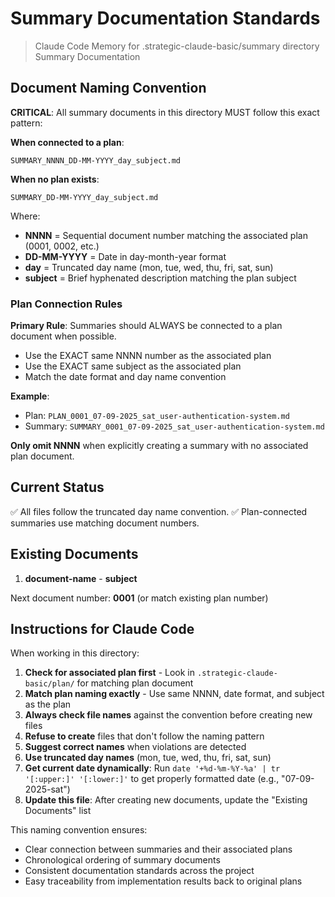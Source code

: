 # Summary Documentation Standards

> Claude Code Memory for .strategic-claude-basic/summary directory
> Summary Documentation

## Document Naming Convention

**CRITICAL**: All summary documents in this directory MUST follow this exact pattern:

**When connected to a plan**:

```
SUMMARY_NNNN_DD-MM-YYYY_day_subject.md
```

**When no plan exists**:

```
SUMMARY_DD-MM-YYYY_day_subject.md
```

Where:

- **NNNN** = Sequential document number matching the associated plan (0001, 0002, etc.)
- **DD-MM-YYYY** = Date in day-month-year format
- **day** = Truncated day name (mon, tue, wed, thu, fri, sat, sun)
- **subject** = Brief hyphenated description matching the plan subject

### Plan Connection Rules

**Primary Rule**: Summaries should ALWAYS be connected to a plan document when possible.

- Use the EXACT same NNNN number as the associated plan
- Use the EXACT same subject as the associated plan
- Match the date format and day name convention

**Example**:

- Plan: `PLAN_0001_07-09-2025_sat_user-authentication-system.md`
- Summary: `SUMMARY_0001_07-09-2025_sat_user-authentication-system.md`

**Only omit NNNN** when explicitly creating a summary with no associated plan document.

## Current Status

✅ All files follow the truncated day name convention.
✅ Plan-connected summaries use matching document numbers.

## Existing Documents

1. **document-name** - **subject**

Next document number: **0001** (or match existing plan number)

## Instructions for Claude Code

When working in this directory:

1. **Check for associated plan first** - Look in `.strategic-claude-basic/plan/` for matching plan document
2. **Match plan naming exactly** - Use same NNNN, date format, and subject as the plan
3. **Always check file names** against the convention before creating new files
4. **Refuse to create** files that don't follow the naming pattern
5. **Suggest correct names** when violations are detected
6. **Use truncated day names** (mon, tue, wed, thu, fri, sat, sun)
7. **Get current date dynamically**: Run `date '+%d-%m-%Y-%a' | tr '[:upper:]' '[:lower:]'` to get properly formatted date (e.g., "07-09-2025-sat")
8. **Update this file**: After creating new documents, update the "Existing Documents" list

This naming convention ensures:

- Clear connection between summaries and their associated plans
- Chronological ordering of summary documents
- Consistent documentation standards across the project
- Easy traceability from implementation results back to original plans
